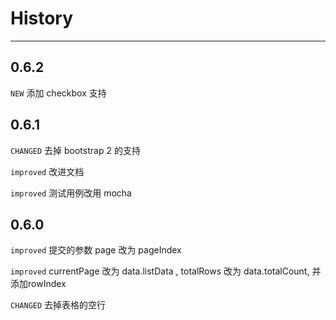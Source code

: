 # History

---

## 0.6.2

`NEW` 添加 checkbox 支持

## 0.6.1

`CHANGED` 去掉 bootstrap 2 的支持

`improved` 改进文档

`improved` 测试用例改用 mocha


## 0.6.0

`improved` 提交的参数 page 改为 pageIndex

`improved` currentPage 改为 data.listData , totalRows 改为 data.totalCount, 并添加rowIndex

`CHANGED` 去掉表格的空行
